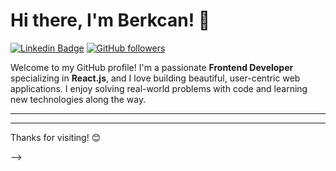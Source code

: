 # Hi there, I'm Berkcan! 👋

[![Linkedin Badge](https://img.shields.io/badge/-LinkedIn-blue?style=flat-square&logo=Linkedin&logoColor=white&link=https://www.linkedin.com/in/yourprofile/)](https://www.linkedin.com/in/yourprofile/)
[![GitHub followers](https://img.shields.io/github/followers/yourusername?label=Follow&style=social)](https://github.com/sytn)
<!--[![Portfolio](https://img.shields.io/badge/-Portfolio-000?style=flat-square&logo=portfolio&logoColor=white&link=https://yourportfolio.com)](https://yourportfolio.com)-->

Welcome to my GitHub profile! I'm a passionate **Frontend Developer** specializing in **React.js**, and I love building beautiful, user-centric web applications. I enjoy solving real-world problems with code and learning new technologies along the way.

---
<!--
## 🚀 About Me

- 🔭 I’m currently working on: [Your Current Project Name](https://github.com/yourusername/yourproject)
- 🌱 I’m currently learning: [Tech or Language You're Learning]
- 💬 Ask me about: React, JavaScript, Web Development, Frontend Best Practices
- ⚡ Fun fact: [Something Fun About You!]

---

## 💻 Tech Stack

### Frontend
![React](https://img.shields.io/badge/React-20232A?style=flat-square&logo=react&logoColor=61DAFB)
![JavaScript](https://img.shields.io/badge/JavaScript-323330?style=flat-square&logo=javascript&logoColor=F7DF1E)
![HTML5](https://img.shields.io/badge/HTML5-E34F26?style=flat-square&logo=html5&logoColor=white)
![CSS3](https://img.shields.io/badge/CSS3-1572B6?style=flat-square&logo=css3&logoColor=white)
![TailwindCSS](https://img.shields.io/badge/TailwindCSS-38B2AC?style=flat-square&logo=tailwind-css&logoColor=white)

### Backend
![Node.js](https://img.shields.io/badge/Node.js-43853D?style=flat-square&logo=node-dot-js&logoColor=white)
![Express.js](https://img.shields.io/badge/Express.js-404D59?style=flat-square&logo=express&logoColor=white)
![Django](https://img.shields.io/badge/Django-092E20?style=flat-square&logo=django&logoColor=white)


### Databases
![MongoDB](https://img.shields.io/badge/MongoDB-4EA94B?style=flat-square&logo=mongodb&logoColor=white)

### Dev Tools
![Git](https://img.shields.io/badge/Git-F05032?style=flat-square&logo=git&logoColor=white)
![VS Code](https://img.shields.io/badge/VS_Code-007ACC?style=flat-square&logo=visual%20studio%20code&logoColor=white)
![Netlify](https://img.shields.io/badge/Netlify-00C7B7?style=flat-square&logo=netlify&logoColor=white)
![Vercel](https://img.shields.io/badge/Vercel-000000?style=flat-square&logo=vercel&logoColor=white)

---


## 📫 How to Reach Me

- Email: [berkcanalkan978@proton.me](mailto:berkcanalkan978@proton.me)
- LinkedIn: [linkedin.com/in/berkcan-alkan-8907a2167](https://www.linkedin.com/in/berkcan-alkan-8907a2167/)
- X (twitter): [https://x.com/tomaengineer](https://x.com/tomaengineer)
  <!-- 
- Portfolio: [yourportfolio.com](https://yourportfolio.com)
   -->
---

Thanks for visiting! 😊


<!--
**sytn/sytn** is a ✨ _special_ ✨ repository because its `README.md` (this file) appears on your GitHub profile.

Here are some ideas to get you started:

- 🔭 I’m currently working on ...
- 🌱 I’m currently learning ...
- 👯 I’m looking to collaborate on ...
- 🤔 I’m looking for help with ...
- 💬 Ask me about ...
- 📫 How to reach me: ...
- 😄 Pronouns: ...
- ⚡ Fun fact: ...
-->
-->
